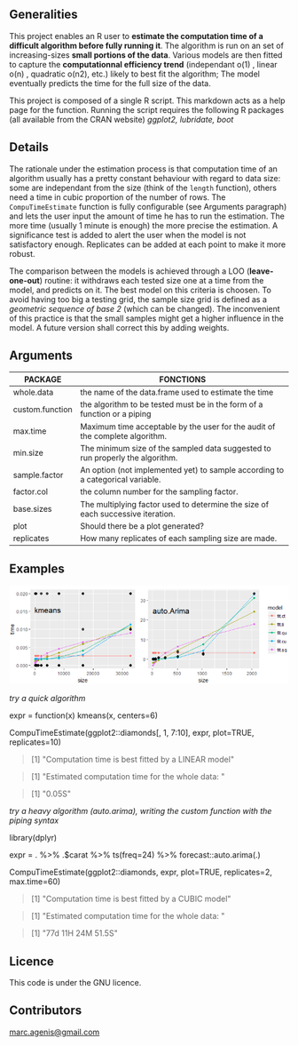 ## Generalities

This project enables an R user to **estimate the computation time of a difficult algorithm before fully running it**. 
The algorithm is run on an set of increasing-sizes **small portions of the data**. 
Various models are then fitted to capture the **computationnal efficiency trend** (independant o(1) , linear o(n) , quadratic o(n2), etc.) likely to best fit the algorithm;
The model eventually predicts the time for the full size of the data. 

This project is composed of a single R script. This markdown acts as a help page for the function.
Running the script requires the following R packages (all available from the CRAN website)
*ggplot2, lubridate, boot*

## Details

The rationale under the estimation process is that computation time of an algorithm usually has a pretty constant behaviour with regard to data size: some are independant from the size (think of the `length` function), others need a time in cubic proportion of the number of rows. 
The `CompuTimeEstimate` function is fully configurable (see Arguments paragraph) and lets the user input the amount of time he has to run the estimation. The more time (usually 1 minute is enough) the more precise the estimation.
A significance test is added to alert the user when the model is not satisfactory enough. Replicates can be added at each point to make it more robust. 

The comparison between the models is achieved through a LOO (**leave-one-out**) routine: it withdraws each tested size one at a time from the model, and predicts on it. The best model on this criteria is choosen.
To avoid having too big a testing grid, the sample size grid is defined as a *geometric sequence of base 2* (which can be changed). The inconvenient of this practice is that the small samples might get a higher influence in the model. A future version shall correct this by adding weights.

## Arguments

| PACKAGE           | FONCTIONS                                                                          |
|-------------------|------------------------------------------------------------------------------------|
| whole.data        | the name of the data.frame used to estimate the time                               |
| custom.function   | the algorithm to be tested must be in the form of a function or a piping           |
| max.time          | Maximum time acceptable by the user for the audit of the complete algorithm.       |
| min.size          | The minimum size of the sampled data suggested to run properly the algorithm.      |
| sample.factor     | An option (not implemented yet) to sample according to a categorical variable.     |
| factor.col        | the column number for the sampling factor.                                         |
| base.sizes        | The multiplying factor used to determine the size of each successive iteration.    |
| plot              | Should there be a plot generated?                                                  |
| replicates        | How many replicates of each sampling size are made.                                |


## Examples

![](two.examples.plot.output.png)

*try a quick algorithm*

expr = function(x) kmeans(x, centers=6)

CompuTimeEstimate(ggplot2::diamonds[, 1, 7:10], expr, plot=TRUE, replicates=10)

>[1] "Computation time is best fitted by a LINEAR model"

>[1] "Estimated computation time for the whole data: "

>[1] "0.05S"

*try a heavy algorithm (auto.arima), writing the custom function with the piping syntax*

library(dplyr)

expr = . %>% .$carat %>% ts(freq=24) %>% forecast::auto.arima(.)

CompuTimeEstimate(ggplot2::diamonds, expr, plot=TRUE, replicates=2, max.time=60)

>[1] "Computation time is best fitted by a CUBIC model"

>[1] "Estimated computation time for the whole data: "

>[1] "77d 11H 24M 51.5S"

## Licence

This code is under the GNU licence.

## Contributors

marc.agenis@gmail.com
